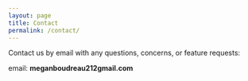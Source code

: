 ```yaml
---
layout: page
title: Contact
permalink: /contact/
---
```


Contact us by email with any questions, concerns, or feature requests:

email: **meganboudreau212gmail.com**
